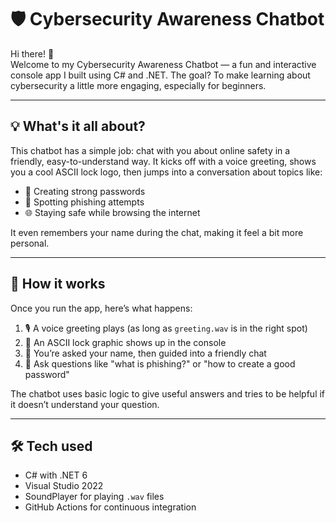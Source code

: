 # 🛡️ Cybersecurity Awareness Chatbot

Hi there! 👋  
Welcome to my Cybersecurity Awareness Chatbot — a fun and interactive console app I built using C# and .NET. The goal? To make learning about cybersecurity a little more engaging, especially for beginners.

---

## 💡 What's it all about?

This chatbot has a simple job: chat with you about online safety in a friendly, easy-to-understand way. It kicks off with a voice greeting, shows you a cool ASCII lock logo, then jumps into a conversation about topics like:

- 🔐 Creating strong passwords  
- 🚨 Spotting phishing attempts  
- 🌐 Staying safe while browsing the internet

It even remembers your name during the chat, making it feel a bit more personal.

---

## 🧩 How it works

Once you run the app, here’s what happens:

1. 🎙️ A voice greeting plays (as long as `greeting.wav` is in the right spot)
2. 🧱 An ASCII lock graphic shows up in the console
3. 🧑 You’re asked your name, then guided into a friendly chat
4. 💬 Ask questions like "what is phishing?" or "how to create a good password"

The chatbot uses basic logic to give useful answers and tries to be helpful if it doesn’t understand your question.

---

## 🛠 Tech used

- C# with .NET 6
- Visual Studio 2022
- SoundPlayer for playing `.wav` files
- GitHub Actions for continuous integration

